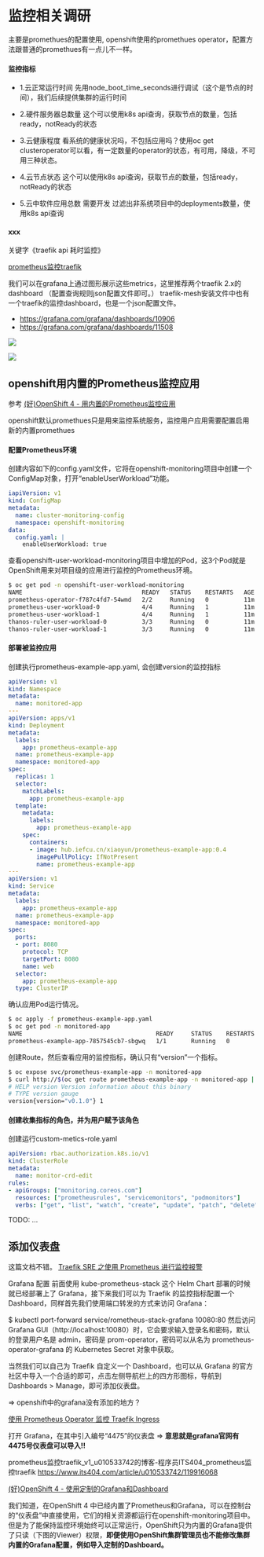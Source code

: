 # 监控相关调研

主要是promethues的配置使用, openshift使用的promethues operator，配置方法跟普通的promethues有一点儿不一样。

#### 监控指标

* 1.云正常运行时间
    先用node_boot_time_seconds进行调试（这个是节点的时间），我们后续提供集群的运行时间

* 2.硬件服务器总数量
    这个可以使用k8s api查询，获取节点的数量，包括ready，notReady的状态
* 3.云健康程度 
    看系统的健康状况吗，不包括应用吗？使用oc get clusteroperator可以看，有一定数量的operator的状态，有可用，降级，不可用三种状态。
* 4.云节点状态
    这个可以使用k8s api查询，获取节点的数量，包括ready，notReady的状态
* 5.云中软件应用总数
    需要开发
    过滤出非系统项目中的deployments数量，使用k8s api查询


#### xxx

关键字《traefik api 耗时监控》

[prometheus监控traefik](https://www.modb.pro/db/116312)

我们可以在grafana上通过图形展示这些metrics，这里推荐两个traefik 2.x的dashboard
（配置查询规则json配置文件即可。）
traefik-mesh安装文件中也有一个traefik的监控dashboard，也是一个json配置文件。

* https://grafana.com/grafana/dashboards/10906
* https://grafana.com/grafana/dashboards/11508

![](https://oss-emcsprod-public.modb.pro/wechatSpider/modb_20210927_a94f5b24-1f6b-11ec-b948-00163e068ecd.png)

![](https://oss-emcsprod-public.modb.pro/wechatSpider/modb_20210927_a9dd0f3c-1f6b-11ec-b948-00163e068ecd.png)

## openshift用内置的Prometheus监控应用

参考 [(好)OpenShift 4 - 用内置的Prometheus监控应用](https://blog.csdn.net/weixin_43902588/article/details/105523603)

openshift默认promethues只是用来监控系统服务，监控用户应用需要配置启用新的内置promethues

#### 配置Prometheus环境

创建内容如下的config.yaml文件，它将在openshift-monitoring项目中创建一个ConfigMap对象，打开“enableUserWorkload”功能。
```yaml
iapiVersion: v1
kind: ConfigMap
metadata:
  name: cluster-monitoring-config
  namespace: openshift-monitoring
data:
  config.yaml: |
    enableUserWorkload: true
```

查看openshift-user-workload-monitoring项目中增加的Pod，这3个Pod就是OpenShift用来对项目级的应用进行监控的Prometheus环境。
```bash
$ oc get pod -n openshift-user-workload-monitoring
NAME                                  READY   STATUS    RESTARTS   AGE
prometheus-operator-f787c4fd7-54wmd   2/2     Running   0          11m
prometheus-user-workload-0            4/4     Running   1          11m
prometheus-user-workload-1            4/4     Running   1          11m
thanos-ruler-user-workload-0          3/3     Running   0          11m
thanos-ruler-user-workload-1          3/3     Running   0          11m
```

#### 部署被监控应用

创建执行prometheus-example-app.yaml, 会创建version的监控指标
```yaml
apiVersion: v1
kind: Namespace
metadata:
  name: monitored-app
---
apiVersion: apps/v1
kind: Deployment
metadata:
  labels:
    app: prometheus-example-app
  name: prometheus-example-app
  namespace: monitored-app
spec:
  replicas: 1
  selector:
    matchLabels:
      app: prometheus-example-app
  template:
    metadata:
      labels:
        app: prometheus-example-app
    spec:
      containers:
      - image: hub.iefcu.cn/xiaoyun/prometheus-example-app:0.4
        imagePullPolicy: IfNotPresent
        name: prometheus-example-app
---
apiVersion: v1
kind: Service
metadata:
  labels:
    app: prometheus-example-app
  name: prometheus-example-app
  namespace: monitored-app
spec:
  ports:
  - port: 8080
    protocol: TCP
    targetPort: 8080
    name: web
  selector:
    app: prometheus-example-app
  type: ClusterIP
```


确认应用Pod运行情况。
```bash
$ oc apply -f prometheus-example-app.yaml
$ oc get pod -n monitored-app
NAME                                      READY     STATUS    RESTARTS   AGE
prometheus-example-app-7857545cb7-sbgwq   1/1       Running   0          81m
```

创建Route，然后查看应用的监控指标，确认只有“version”一个指标。
```bash
$ oc expose svc/prometheus-example-app -n monitored-app
$ curl http://$(oc get route prometheus-example-app -n monitored-app | awk 'NR==2 {print $2}')/metrics
# HELP version Version information about this binary
# TYPE version gauge
version{version="v0.1.0"} 1
```

#### 创建收集指标的角色，并为用户赋予该角色

创建运行custom-metics-role.yaml
```yaml
apiVersion: rbac.authorization.k8s.io/v1
kind: ClusterRole
metadata:
  name: monitor-crd-edit
rules:
- apiGroups: ["monitoring.coreos.com"]
  resources: ["prometheusrules", "servicemonitors", "podmonitors"]
  verbs: ["get", "list", "watch", "create", "update", "patch", "delete"]
```

TODO: ...

## 添加仪表盘

这篇文档不错。
[Traefik SRE 之使用 Prometheus 进行监控报警](https://www.cnblogs.com/sanduzxcvbnm/p/15749905.html)

Grafana 配置
前面使用 kube-prometheus-stack 这个 Helm Chart 部署的时候就已经部署上了 Grafana，接下来我们可以为 Traefik 的监控指标配置一个 Dashboard，同样首先我们使用端口转发的方式来访问 Grafana：

$ kubectl port-forward service/rometheus-stack-grafana 10080:80
然后访问 Grafana GUI（http://localhost:10080）时，它会要求输入登录名和密码，默认的登录用户名是 admin，密码是 prom-operator，密码可以从名为 prometheus-operator-grafana 的 Kubernetes Secret 对象中获取。

当然我们可以自己为 Traefik 自定义一个 Dashboard，也可以从 Grafana 的官方社区中导入一个合适的即可，点击左侧导航栏上的四方形图标，导航到 Dashboards > Manage，即可添加仪表盘。

=> openshift中的grafana没有添加的地方？

[使用 Prometheus Operator 监控 Traefik Ingress](https://blog.csdn.net/qq_32641153/article/details/93765581)

打开 Grafana，在其中引入编号“4475”的仪表盘
=> **意思就是grafana官网有4475号仪表盘可以导入!!**


prometheus监控traefik_v1_u010533742的博客-程序员ITS404_prometheus监控traefik
https://www.its404.com/article/u010533742/119916068



[(好)OpenShift 4 - 使用定制的Grafana和Dashboard](https://blog.csdn.net/weixin_43902588/article/details/108763230)

我们知道，在OpenShift 4 中已经内置了Prometheus和Grafana，可以在控制台的“仪表盘”中直接使用，它们的相关资源都运行在openshift-monitoring项目中。但是为了能保持监控环境始终可以正常运行，OpenShift只为内置的Grafana提供了只读（下图的Viewer）权限，**即便使用OpenShift集群管理员也不能修改集群内置的Grafana配置，例如导入定制的Dashboard。**
